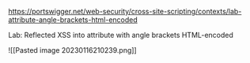 https://portswigger.net/web-security/cross-site-scripting/contexts/lab-attribute-angle-brackets-html-encoded

Lab: Reflected XSS into attribute with angle brackets HTML-encoded

![[Pasted image 20230116210239.png]]